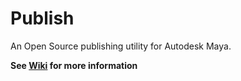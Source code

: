 Publish
=======

An Open Source publishing utility for Autodesk Maya.

**See [Wiki](https://github.com/mottosso/publish/wiki) for more information**
